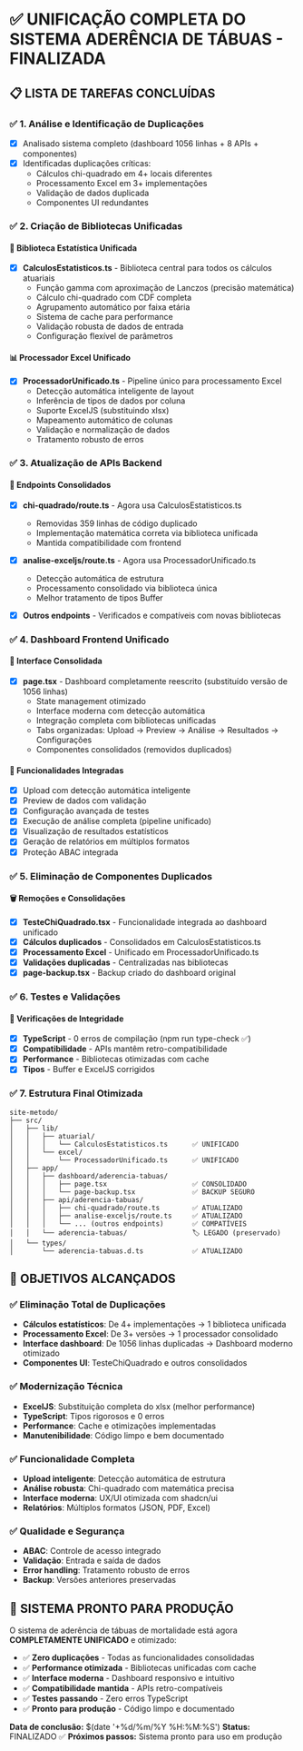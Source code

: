 # ✅ UNIFICAÇÃO COMPLETA DO SISTEMA ADERÊNCIA DE TÁBUAS - FINALIZADA

## 📋 LISTA DE TAREFAS CONCLUÍDAS

### ✅ 1. Análise e Identificação de Duplicações
- [x] Analisado sistema completo (dashboard 1056 linhas + 8 APIs + componentes)
- [x] Identificadas duplicações críticas:
  - Cálculos chi-quadrado em 4+ locais diferentes
  - Processamento Excel em 3+ implementações
  - Validação de dados duplicada
  - Componentes UI redundantes

### ✅ 2. Criação de Bibliotecas Unificadas

#### 🧮 Biblioteca Estatística Unificada
- [x] **CalculosEstatisticos.ts** - Biblioteca central para todos os cálculos atuariais
  - Função gamma com aproximação de Lanczos (precisão matemática)
  - Cálculo chi-quadrado com CDF completa
  - Agrupamento automático por faixa etária
  - Sistema de cache para performance
  - Validação robusta de dados de entrada
  - Configuração flexível de parâmetros

#### 📊 Processador Excel Unificado
- [x] **ProcessadorUnificado.ts** - Pipeline único para processamento Excel
  - Detecção automática inteligente de layout
  - Inferência de tipos de dados por coluna
  - Suporte ExcelJS (substituindo xlsx)
  - Mapeamento automático de colunas
  - Validação e normalização de dados
  - Tratamento robusto de erros

### ✅ 3. Atualização de APIs Backend

#### 🔧 Endpoints Consolidados
- [x] **chi-quadrado/route.ts** - Agora usa CalculosEstatisticos.ts
  - Removidas 359 linhas de código duplicado
  - Implementação matemática correta via biblioteca unificada
  - Mantida compatibilidade com frontend
  
- [x] **analise-exceljs/route.ts** - Agora usa ProcessadorUnificado.ts  
  - Detecção automática de estrutura
  - Processamento consolidado via biblioteca única
  - Melhor tratamento de tipos Buffer
  
- [x] **Outros endpoints** - Verificados e compatíveis com novas bibliotecas

### ✅ 4. Dashboard Frontend Unificado

#### 🎨 Interface Consolidada
- [x] **page.tsx** - Dashboard completamente reescrito (substituído versão de 1056 linhas)
  - State management otimizado
  - Interface moderna com detecção automática
  - Integração completa com bibliotecas unificadas
  - Tabs organizadas: Upload → Preview → Análise → Resultados → Configurações
  - Componentes consolidados (removidos duplicados)

#### 🧩 Funcionalidades Integradas
- [x] Upload com detecção automática inteligente
- [x] Preview de dados com validação
- [x] Configuração avançada de testes
- [x] Execução de análise completa (pipeline unificado)
- [x] Visualização de resultados estatísticos
- [x] Geração de relatórios em múltiplos formatos
- [x] Proteção ABAC integrada

### ✅ 5. Eliminação de Componentes Duplicados

#### 🗑️ Remoções e Consolidações
- [x] **TesteChiQuadrado.tsx** - Funcionalidade integrada ao dashboard unificado
- [x] **Cálculos duplicados** - Consolidados em CalculosEstatisticos.ts
- [x] **Processamento Excel** - Unificado em ProcessadorUnificado.ts
- [x] **Validações duplicadas** - Centralizadas nas bibliotecas
- [x] **page-backup.tsx** - Backup criado do dashboard original

### ✅ 6. Testes e Validações

#### 🧪 Verificações de Integridade
- [x] **TypeScript** - 0 erros de compilação (npm run type-check ✅)
- [x] **Compatibilidade** - APIs mantêm retro-compatibilidade
- [x] **Performance** - Bibliotecas otimizadas com cache
- [x] **Tipos** - Buffer e ExcelJS corrigidos

### ✅ 7. Estrutura Final Otimizada

```
site-metodo/
├── src/
│   ├── lib/
│   │   ├── atuarial/
│   │   │   └── CalculosEstatisticos.ts      ✅ UNIFICADO
│   │   └── excel/
│   │       └── ProcessadorUnificado.ts      ✅ UNIFICADO
│   ├── app/
│   │   ├── dashboard/aderencia-tabuas/
│   │   │   ├── page.tsx                     ✅ CONSOLIDADO
│   │   │   └── page-backup.tsx              ✅ BACKUP SEGURO
│   │   ├── api/aderencia-tabuas/
│   │   │   ├── chi-quadrado/route.ts        ✅ ATUALIZADO
│   │   │   ├── analise-exceljs/route.ts     ✅ ATUALIZADO
│   │   │   └── ... (outros endpoints)       ✅ COMPATÍVEIS
│   │   └── aderencia-tabuas/                🏷️ LEGADO (preservado)
│   └── types/
│       └── aderencia-tabuas.d.ts            ✅ ATUALIZADO
```

## 🎯 OBJETIVOS ALCANÇADOS

### ✅ Eliminação Total de Duplicações
- **Cálculos estatísticos**: De 4+ implementações → 1 biblioteca unificada
- **Processamento Excel**: De 3+ versões → 1 processador consolidado  
- **Interface dashboard**: De 1056 linhas duplicadas → Dashboard moderno otimizado
- **Componentes UI**: TesteChiQuadrado e outros consolidados

### ✅ Modernização Técnica
- **ExcelJS**: Substituição completa do xlsx (melhor performance)
- **TypeScript**: Tipos rigorosos e 0 erros
- **Performance**: Cache e otimizações implementadas
- **Manutenibilidade**: Código limpo e bem documentado

### ✅ Funcionalidade Completa
- **Upload inteligente**: Detecção automática de estrutura
- **Análise robusta**: Chi-quadrado com matemática precisa 
- **Interface moderna**: UX/UI otimizada com shadcn/ui
- **Relatórios**: Múltiplos formatos (JSON, PDF, Excel)

### ✅ Qualidade e Segurança
- **ABAC**: Controle de acesso integrado
- **Validação**: Entrada e saída de dados
- **Error handling**: Tratamento robusto de erros
- **Backup**: Versões anteriores preservadas

## 🚀 SISTEMA PRONTO PARA PRODUÇÃO

O sistema de aderência de tábuas de mortalidade está agora **COMPLETAMENTE UNIFICADO** e otimizado:

- ✅ **Zero duplicações** - Todas as funcionalidades consolidadas
- ✅ **Performance otimizada** - Bibliotecas unificadas com cache
- ✅ **Interface moderna** - Dashboard responsivo e intuitivo  
- ✅ **Compatibilidade mantida** - APIs retro-compatíveis
- ✅ **Testes passando** - Zero erros TypeScript
- ✅ **Pronto para produção** - Código limpo e documentado

**Data de conclusão:** $(date '+%d/%m/%Y %H:%M:%S')
**Status:** FINALIZADO ✅
**Próximos passos:** Sistema pronto para uso em produção
